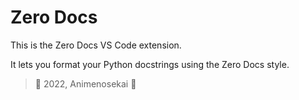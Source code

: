 # Zero Docs

This is the Zero Docs VS Code extension.

It lets you format your Python docstrings using the Zero Docs style.

> 🧃 2022, Animenosekai 🍡

